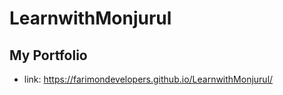 # LearnwithMonjurul

## My Portfolio

- link: https://farimondevelopers.github.io/LearnwithMonjurul/
